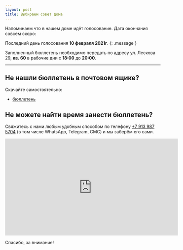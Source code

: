```yaml
---
layout: post
title: Выбираем совет дома
---
```


Напоминаем что в нашем доме идёт голосование. Дата окончания совсем скоро:

Последний день голосования **10 февраля 2021г**.
{: .message }

Заполненный бюллетень необходимо передать по адресу ул. Лескова 29, **кв. 60** в рабочие дни с **18:00** до **20:00**.

-----

## Не нашли бюллетень в почтовом ящике?

Скачайте самостоятельно:
* [бюллетень](http://bit.ly/3qdbvok)

## Не можете найти время занести бюллетень?

Свяжитесь с нами любым удобным способом по телефону  [+7 913 987 5704](tel:+79139875704) (в том числе WhatsApp, Telegram, СМС) и мы заберём его сами.

<iframe width="560" height="315" src="https://www.youtube.com/embed/NF_Xhiw8W_U" frameborder="0" allow="accelerometer; autoplay; clipboard-write; encrypted-media; gyroscope; picture-in-picture" allowfullscreen></iframe>

Спасибо, за внимание!
